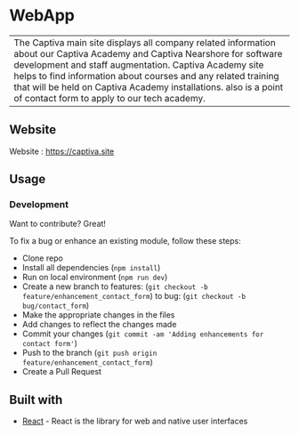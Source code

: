 # WebApp

<table>
<tr>
<td>
  The Captiva main site displays all company related information about our Captiva Academy and Captiva Nearshore for software development and staff augmentation. 
  Captiva Academy site helps to find information about courses and any related training that will be held on Captiva Academy installations. also is a point of contact form to apply to our tech academy.
</td>
</tr>
</table>

## Website

Website : https://captiva.site

## Usage

### Development

Want to contribute? Great!

To fix a bug or enhance an existing module, follow these steps:

- Clone repo
- Install all dependencies (`npm install`)
- Run on local environment (`npm run dev`)
- Create a new branch
  to features: (`git checkout -b feature/enhancement_contact_form`)
  to bug: (`git checkout -b bug/contact_form`)
- Make the appropriate changes in the files
- Add changes to reflect the changes made
- Commit your changes (`git commit -am 'Adding enhancements for contact form'`)
- Push to the branch (`git push origin feature/enhancement_contact_form`)
- Create a Pull Request

## Built with

- [React](https://react.dev/) - React is the library for web and native user interfaces
